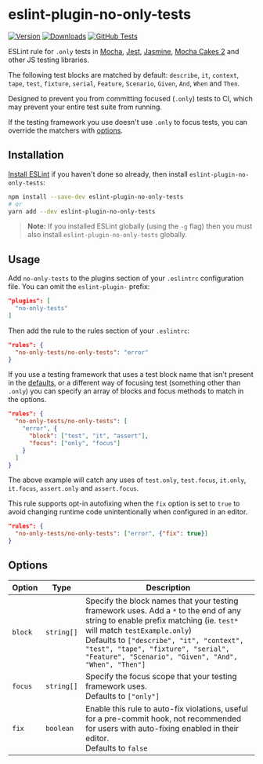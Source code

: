 # eslint-plugin-no-only-tests

[![Version](https://img.shields.io/npm/v/eslint-plugin-no-only-tests.svg)](https://www.npmjs.com/package/eslint-plugin-no-only-tests) [![Downloads](https://img.shields.io/npm/dm/eslint-plugin-no-only-tests.svg)](https://npmcharts.com/compare/eslint-plugin-no-only-tests?minimal=true) [![GitHub Tests](https://github.com/levibuzolic/eslint-plugin-no-only-tests/workflows/Tests/badge.svg)](https://github.com/levibuzolic/eslint-plugin-no-only-tests/actions?query=workflow%3ATests)

ESLint rule for `.only` tests in [Mocha](https://mochajs.org/), [Jest](https://jestjs.io/), [Jasmine](https://jasmine.github.io/), [Mocha Cakes 2](https://github.com/iensu/mocha-cakes-2) and other JS testing libraries.

The following test blocks are matched by default: `describe`, `it`, `context`, `tape`, `test`, `fixture`, `serial`, `Feature`, `Scenario`, `Given`, `And`, `When` and `Then`.

Designed to prevent you from committing focused (`.only`) tests to CI, which may prevent your entire test suite from running.

If the testing framework you use doesn't use `.only` to focus tests, you can override the matchers with [options](#options).

## Installation

[Install ESLint](https://eslint.org/docs/user-guide/getting-started) if you haven't done so already, then install `eslint-plugin-no-only-tests`:

```bash
npm install --save-dev eslint-plugin-no-only-tests
# or
yarn add --dev eslint-plugin-no-only-tests
```

> **Note:** If you installed ESLint globally (using the `-g` flag) then you must also install `eslint-plugin-no-only-tests` globally.

## Usage

Add `no-only-tests` to the plugins section of your `.eslintrc` configuration file. You can omit the `eslint-plugin-` prefix:

```json
"plugins": [
  "no-only-tests"
]
```

Then add the rule to the rules section of your `.eslintrc`:

```json
"rules": {
  "no-only-tests/no-only-tests": "error"
}
```

If you use a testing framework that uses a test block name that isn't present in the [defaults](#options), or a different way of focusing test (something other than `.only`) you can specify an array of blocks and focus methods to match in the options.

```json
"rules": {
  "no-only-tests/no-only-tests": [
    "error", {
      "block": ["test", "it", "assert"],
      "focus": ["only", "focus"]
    }
  ]
}
```

The above example will catch any uses of `test.only`, `test.focus`, `it.only`, `it.focus`, `assert.only` and `assert.focus`.

This rule supports opt-in autofixing when the `fix` option is set to `true` to avoid changing runtime code unintentionally when configured in an editor.

```json
"rules": {
  "no-only-tests/no-only-tests": ["error", {"fix": true}]
}
```

## Options

Option | Type | Description
---|---|---
`block` | `string[]` | Specify the block names that your testing framework uses. Add a `*` to the end of any string to enable prefix matching (ie. `test*` will match `testExample.only`)<br>Defaults to `["describe", "it", "context", "test", "tape", "fixture", "serial", "Feature", "Scenario", "Given", "And", "When", "Then"]`
`focus` | `string[]` | Specify the focus scope that your testing framework uses.<br>Defaults to `["only"]`
`fix` | `boolean` | Enable this rule to auto-fix violations, useful for a pre-commit hook, not recommended for users with auto-fixing enabled in their editor.<br>Defaults to `false`
